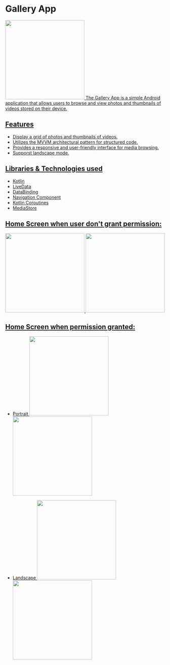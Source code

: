 # Gallery App
<a href="https://drive.google.com/uc?export=view&id=1SCtccVf0J7BC5kw1OZZ_LZOBmVBsHKIq"><img src="https://drive.google.com/uc?export=view&id=1SCtccVf0J7BC5kw1OZZ_LZOBmVBsHKIq" style="width: 250px; height: 250px max-width: 50%; height: auto"/>
The Gallery App is a simple Android application that allows users to browse and view photos and thumbnails of videos stored on their device.

## Features

- Display a grid of photos and thumbnails of videos.
- Utilizes the MVVM architectural pattern for structured code.
- Provides a responsive and user-friendly interface for media browsing.
- Supporst landscape mode.

## Libraries & Technologies used

- Kotlin
- LiveData
- DataBinding
- Navigation Component
- Kotlin Coroutines
- MediaStore

## Home Screen when user don't grant permission:

<a href="https://drive.google.com/uc?export=view&id=1NCPSsFKZ8T9GviRtJjoaGOgkC6D2JNV_"><img src="https://drive.google.com/uc?export=view&id=1NCPSsFKZ8T9GviRtJjoaGOgkC6D2JNV_" style="width: 250px; height: 250px max-width: 50%; height: auto"/>
<a href="https://drive.google.com/uc?export=view&id=1N9vDgmZODtQp_C0CD7PRNgt2gGLxARhQ"><img src="https://drive.google.com/uc?export=view&id=1N9vDgmZODtQp_C0CD7PRNgt2gGLxARhQ" style="width: 250px; height: 250px max-width: 50%; height: auto"/>

## Home Screen when permission granted:

- Portrait
<a href="https://drive.google.com/uc?export=view&id=1MftQ_vt6SYMOfGxlG2njUmXn9Tawz7JL"><img src="https://drive.google.com/uc?export=view&id=1MftQ_vt6SYMOfGxlG2njUmXn9Tawz7JL" style="width: 250px; height: 250px max-width: 50%; height: auto" />
<a href="https://drive.google.com/uc?export=view&id=1MwswFK6pGHMMHTePtQtaIXU2FQxM4Gal"><img src="https://drive.google.com/uc?export=view&id=1MwswFK6pGHMMHTePtQtaIXU2FQxM4Gal" style="width: 250px; height: 250px max-width: 50%; height: auto" />

- Landscape
<a href="https://drive.google.com/uc?export=view&id=1N71ChMiwycMOxmjnoE7RJgsmraE7H1uy"><img src="https://drive.google.com/uc?export=view&id=1N71ChMiwycMOxmjnoE7RJgsmraE7H1uy" style="width: 250px; height: 250px max-width: 50%; height: auto"/>
<a href="https://drive.google.com/uc?export=view&id=1N7RZvGZKwTVCfk3V-ZV7p7fth0iktskQ"><img src="https://drive.google.com/uc?export=view&id=1N7RZvGZKwTVCfk3V-ZV7p7fth0iktskQ" style="width: 250px; height: 250px max-width: 50%; height: auto" />
